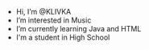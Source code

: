 -  Hi, I’m @KLIVKA
-  I’m interested in Music
-  I’m currently learning Java and HTML
-  I'm a student in High School

<!---
KLIVKA/KLIVKA is a ✨ special ✨ repository because its `README.md` (this file) appears on your GitHub profile.
You can click the Preview link to take a look at your changes.
--->

